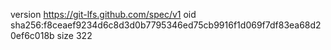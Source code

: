 version https://git-lfs.github.com/spec/v1
oid sha256:f8ceaef9234d6c8d3d0b7795346ed75cb9916f1d069f7df83ea68d20ef6c018b
size 322
